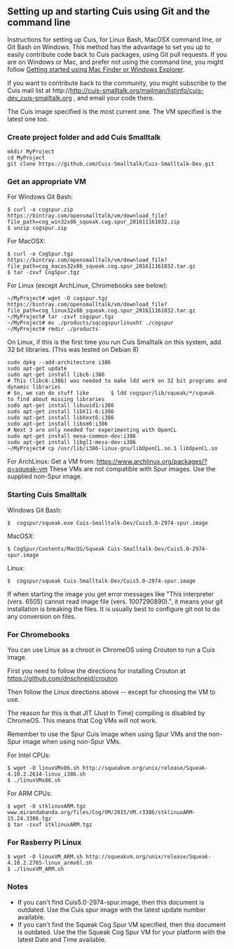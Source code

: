 ## Setting up and starting Cuis using Git and the command line

Instructions for setting up Cuis, for Linux Bash, MacOSX command line, or Git Bash on Windows. This method has the advantage to set you up to easily contribute code back to Cuis packages, using Git pull requests. If you are on Windows or Mac, and prefer not using the command line, you might follow [Getting started using Mac Finder or Windows Explorer](GettingStarted-UsingGUI.md).

If you want to contribute back to the community, you might subscribe to the Cuis mail list at http://http://cuis-smalltalk.org/mailman/listinfo/cuis-dev_cuis-smalltalk.org , and email your code there.

The Cuis image specified is the most current one. The VM specified is the latest one too.

### Create project folder and add Cuis Smalltalk ###
```
mkdir MyProject
cd MyProject
git clone https://github.com/Cuis-Smalltalk/Cuis-Smalltalk-Dev.git
```
### Get an appropriate VM ###
For Windows Git Bash:
```
$ curl -o cogspur.zip https://bintray.com/opensmalltalk/vm/download_file?file_path=cog_win32x86_squeak.cog.spur_201611161032.zip
$ unzip cogspur.zip
```
For MacOSX:
```
$ curl -o CogSpur.tgz https://bintray.com/opensmalltalk/vm/download_file?file_path=cog_macos32x86_squeak.cog.spur_201611161032.tar.gz
$ tar -zxvf CogSpur.tgz
```
For Linux (except ArchLinux, Chromebooks see below):
```
~/MyProject# wget -O cogspur.tgz https://bintray.com/opensmalltalk/vm/download_file?file_path=cog_linux32x86_squeak.cog.spur_201611161032.tar.gz
~/MyProject# tar -zxvf cogspur.tgz
~/MyProject# mv ./products/sqcogspurlinuxht ./cogspur
~/MyProject# rmdir ./products
```
On Linux, if this is the first time you run Cuis Smalltalk on this system, add 32 bit libraries.
(This was tested on Debian 8)
```
sudo dpkg --add-architecture i386
sudo apt-get update
sudo apt-get install libc6-i386
# This (libc6-i386) was needed to make ldd work on 32 bit programs and dynamic libraries
# So, we can do stuff like       $ ldd cogspur/lib/squeak/*/squeak       to find about missing libraries
sudo apt-get install libuuid1:i386
sudo apt-get install libX11-6:i386
sudo apt-get install libXext6:i386
sudo apt-get install libsm6:i386
# Next 3 are only needed for experimenting with OpenCL
sudo apt-get install mesa-common-dev:i386
sudo apt-get install libgl1-mesa-dev:i386
~/MyProject# cp /usr/lib/i386-linux-gnu/libOpenCL.so.1 libOpenCL.so
```
For ArchLinux: Get a VM from:
https://www.archlinux.org/packages/?q=squeak-vm
These VMs are not compatible with Spur images. Use the supplied non-Spur image.

### Starting Cuis Smalltalk ###
Windows Git Bash:
```
$  cogspur/squeak.exe Cuis-Smalltalk-Dev/Cuis5.0-2974-spur.image
```
MacOSX:
```
$ CogSpur/Contents/MacOS/Squeak Cuis-Smalltalk-Dev/Cuis5.0-2974-spur.image
```
Linux:
```
$  cogspur/squeak Cuis-Smalltalk-Dev/Cuis5.0-2974-spur.image
```

If when starting the image you get error messages like "This interpreter (vers. 6505) cannot read image file (vers. 1007290890).", it means your git installation is breaking the files. It is usually best to configure git not to do any conversion on files.

### For Chromebooks ###

You can use Linux as a chroot in ChromeOS using Crouton to run a Cuis image.

First you need to follow the directions for installing Crouton at
	https://github.com/dnschneid/crouton

Then follow the Linux directions above -- except for choosing the VM to use.

The reason for this is that JIT (Just In Time) compiling is disabled by ChromeOS.  This means that Cog VMs will not work.

Remember to use the Spur Cuis image when using Spur VMs and the non-Spur image when using non-Spur VMs.

For Intel CPUs:
```
$ wget -O linuxVMx86.sh http://squeakvm.org/unix/release/Squeak-4.10.2.2614-linux_i386.sh
$ ./linuxVMx86.sh
```

For ARM CPUs:
```
$ wget -O stklinuxARM.tgz www.mirandabanda.org/files/Cog/VM/2015/VM.r3386/stklinuxARM-15.24.3386.tgz
$ tar -zxvf stklinuxARM.tgz
```

### For Rasberry Pi Linux ###
```
$ wget -O linuxVM_ARM.sh http://squeakvm.org/unix/release/Squeak-4.10.2.2765-linux_armv6l.sh
$ ./linuxVM_ARM.sh
```

### Notes ###
* If you can't find Cuis5.0-2974-spur.image, then this document is outdated. Use the Cuis spur image with the latest update number available.
* If you can't find the Squeak Cog Spur VM specified, then this document is outdated. Use the the Squeak Cog Spur VM for your platform with the latest Date and Time available.